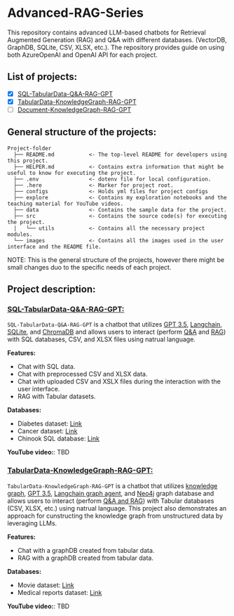 # Advanced-RAG-Series
This repository contains advanced LLM-based chatbots for Retrieval Augmented Generation (RAG) and Q&A with different databases. (VectorDB, GraphDB, SQLite, CSV, XLSX, etc.). The repository provides guide on using both AzureOpenAI and OpenAI API for each project.

## List of projects:
- [x] [SQL-TabularData-Q&A-RAG-GPT](#SQL-TabularData-Q&A-RAG-GPT)
- [x] [TabularData-KnowledgeGraph-RAG-GPT](#TabularData-KnowledgeGraph-RAG-GPT)
- [ ] [Document-KnowledgeGraph-RAG-GPT](#Document-KnowledgeGraph-RAG-GPT)

## General structure of the projects:

```
Project-folder
  ├── README.md           <- The top-level README for developers using this project.
  ├── HELPER.md           <- Contains extra information that might be useful to know for executing the project.
  ├── .env                <- dotenv file for local configuration.
  ├── .here               <- Marker for project root.
  ├── configs             <- Holds yml files for project configs
  ├── explore             <- Contains my exploration notebooks and the teaching material for YouTube videos. 
  ├── data                <- Contains the sample data for the project.
  ├── src                 <- Contains the source code(s) for executing the project.
  |   └── utils           <- Contains all the necessary project modules. 
  └── images              <- Contains all the images used in the user interface and the README file. 
```
NOTE: This is the general structure of the projects, however there might be small changes duo to the specific needs of each project.

## Project description:
<!-- =========================== -->
<!-- SQL-TabularData-Q&A-RAG-GPT -->
<!-- =========================== -->
<a id="Chat-SQL"></a>
<h3><a style=" white-space:nowrap; " href="https://github.com/Farzad-R/Advanced-RAG-Series/tree/main/SQL-TabularData-Q%26A-RAG-GPT"><b>SQL-TabularData-Q&A-RAG-GPT:</b></a></h3>

`SQL-TabularData-Q&A-RAG-GPT` is a chatbot that utilizes <u>GPT 3.5</u>, <u>Langchain</u>, <u>SQLite</u>, and <u>ChromaDB</u> and allows users to interact (perform <u>Q&A</u> and <u>RAG</u>) with SQL databases, CSV, and XLSX files using natrual language.

**Features:**
- Chat with SQL data.
- Chat with preprocessed CSV and XLSX data.
- Chat with uploaded CSV and XSLX files during the interaction with the user interface.
- RAG with Tabular datasets.

**Databases:**
- Diabetes dataset: [Link](https://www.kaggle.com/datasets/akshaydattatraykhare/diabetes-dataset?resource=download&select=diabetes.csv)
- Cancer dataset: [Link](https://www.kaggle.com/datasets/rohansahana/breast-cancer-dataset-for-beginners?select=train.csv)
- Chinook SQL database: [Link](https://database.guide/2-sample-databases-sqlite/)

**YouTube video:**: TBD

<!-- ================================== -->
<!-- TabularData-KnowledgeGraph-RAG-GPT -->
<!-- ================================== -->
<a id="TabularData-KnowledgeGraph-RAG-GPT"></a>
<h3><a style=" white-space:nowrap; " href="https://github.com/Farzad-R/Advanced-RAG-Series/tree/main/TabularData-KnowledgeGraph-RAG-GPT"><b>TabularData-KnowledgeGraph-RAG-GPT:</b></a></h3>

`TabularData-KnowledgeGraph-RAG-GPT` is a chatbot that utilizes <u>knowledge graph</u>, <u>GPT 3.5</u>, <u>Langchain graph agent</u>, and <u>Neo4j</u> graph database and allows users to interact (perform <u>Q&A and RAG</u>) with Tabular databases (CSV, XLSX, etc.) using natrual language. This project also demonstrates an approach for cunstructing the knowledge graph from unstructured data by leveraging LLMs.

**Features:**
- Chat with a graphDB created from tabular data.
- RAG with a graphDB created from tabular data.

**Databases:**
- Movie dataset: [Link](https://raw.githubusercontent.com/tomasonjo/blog-datasets/main/movies/movies_small.csv)
- Medical reports dataset: [Link](https://github.com/neo4j-partners/neo4j-generative-ai-azure/tree/main/ingestion/data)

**YouTube video:**: TBD


<!-- =============================== -->
<!-- Document-KnowledgeGraph-RAG-GPT -->
<!-- =============================== -->
